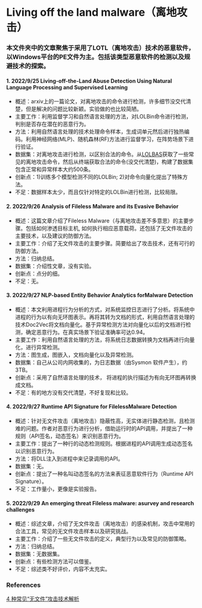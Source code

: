 # **Living off the land malware（离地攻击）**

### 本文件夹中的文章聚焦于采用了LOTL（离地攻击）技术的恶意软件，以Windows平台的PE文件为主。包括该类型恶意软件的检测以及规避技术的探索。


#### 1. 2022/9/25 Living-off-the-Land Abuse Detection Using Natural Language Processing and Supervised Learning
+ 概述：arxiv上的一篇论文，对离地攻击的命令进行检测，许多细节没交代清楚，但是解决的问题比较新颖。实验做的也比较简陋。
+ 主要工作：利用监督学习和自然语言处理的方法，对LOLBin命令进行检测，判别是否存在潜在的恶意行为。
+ 方法：利用自然语言处理的技术处理命令样本，生成词单元然后进行独热编码。利用神经网络(MLP)、随机森林(RF)方法进行监督学习，在阵势场景下进行验证。
+ 数据集：对离地攻击进行检测，以区别合法的命令。从[LOLBAS](https://lolbas-project.github.io/)获取了一些常见的离地攻击命令，然后从终端获取合法的命令(没交代清楚)，构建了数据集包含正常和异常样本大约500条。
+ 创新点：1)训练多个模型检测不同的LOLBin; 2)对命令向量化提出了特殊方法。
+ 不足：数据样本太少，而且仅针对特定的LOLBin进行检测，比较局限。


#### 2. 2022/9/26 Analysis of Fileless Malware and its Evasive Behavior
+ 概述：这篇文章介绍了Fileless Malware（与离地攻击差不多意思）的主要步骤。包括如何渗透目标主机, 如何执行相应恶意载荷。还包括了无文件攻击的主要技术，以及建议的防御方法。
+ 主要工作：介绍了无文件攻击的主要步骤。简要给出了攻击技术，还有可行的防御方法。
+ 方法：归纳总结。
+ 数据集：介绍性文章，没有实验。
+ 创新点：点分的细。
+ 不足：无。

#### 3. 2022/9/27 NLP-based Entity Behavior Analytics forMalware Detection
+ 概述：本文利用进程行为分析的方式，对系统监控日志进行了分析。将系统中进程的行为以有向无环图表示。再将其转为文档的形式，利用自然语言处理的技术Doc2Vec将文档向量化。基于异常检测方法对向量化以后的文档进行检测，确定恶意行为。在真实场景下验证准确率可达0.94。
+ 主要工作：利用自然语言处理的方法，将系统日志数据转换为文档再进行向量化，进行异常检测。
+ 方法：图生成，图嵌入，文档向量化以及异常检测。
+ 数据集：自己从公司内网收集的，为日志数据（由Sysmon 软件产生），约3TB。
+ 创新点：采用了自然语言处理的技术， 将进程的执行描述为有向无环图再转换成文档。
+ 不足：有的地方没有交代清楚，不好复现和比较。

#### 4. 2022/9/27 Runtime API Signature for FilelessMalware Detection
+ 概述：针对无文件攻击（离地攻击）隐蔽性高，无实体进行静态检测，且检测难的问题。作者对恶意行为进行分析，借助运行时的API调用，并提出了一种规则（API签名，动态签名）来识别恶意行为。
+ 主要工作：提出了一种行的动态检测规则。根据进程的API调用生成动态签名以识别恶意行为。
+ 方法：将DLL注入到进程中来记录调用的API。
+ 数据集：无。
+ 创新点：提出了一种名叫动态签名的方法来表征恶意软件行为（Runtime API Signature）。
+ 不足：工作量小，更像是实验报告。

#### 5. 2022/9/29 An emerging threat Fileless malware: asurvey and research challenges
+ 概述：综述文章，介绍了无文件攻击（离地攻击）的感染机制，攻击中常用的合法工具，常见的无文件攻击样本以及研究挑战。
+ 主要工作：介绍了一些无文件攻击的定义，典型行为以及常见的防御策略。
+ 方法：归纳总结。
+ 数据集：无数据集。
+ 创新点：有些检测方法可以借鉴。
+ 不足：综述类不好评价，内容不太充实。




### References
[4 种常见“无文件”攻击技术解析](https://zhuanlan.zhihu.com/p/49563271)
